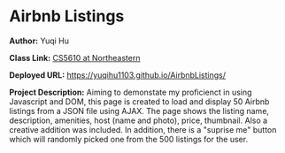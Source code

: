 # Airbnb Listings
**Author:** Yuqi Hu

**Class Link:** [CS5610 at Northeastern](https://johnguerra.co/classes/webDevelopment_fall_2023/)

**Deployed URL:** https://yuqihu1103.github.io/AirbnbListings/

**Project Description:** Aiming to demonstate my proficienct in using Javascript and DOM, this page is created to load and display 50 Airbnb listings from a JSON file using AJAX. The page shows the listing name, description, amenities, host (name and photo), price, thumbnail. Also a creative addition was included. In addition, there is a "suprise me" button which will randomly picked one from the 500 listings for the user.

